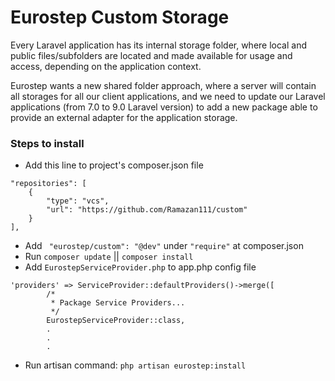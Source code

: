
# Eurostep Custom Storage

Every Laravel application has its internal storage folder, where local and public files/subfolders are located and made available for usage and access, depending on the application context.

Eurostep wants a new shared folder approach, where a server will contain all storages for all our client applications, and we need to update our Laravel applications (from 7.0 to 9.0 Laravel version) to add a new package able to provide an external adapter for the application storage.


### Steps to install
- Add this line to project's composer.json file
```
"repositories": [
    { 
        "type": "vcs", 
        "url": "https://github.com/Ramazan111/custom"
    }
],
```
- Add ` "eurostep/custom": "@dev"` under `"require"` at composer.json
- Run `composer update` || `composer install`
- Add `EurostepServiceProvider.php` to app.php config file
```
'providers' => ServiceProvider::defaultProviders()->merge([
        /*
         * Package Service Providers...
         */
        EurostepServiceProvider::class,
        .
        .
        .
```
- Run artisan command: `php artisan eurostep:install`
